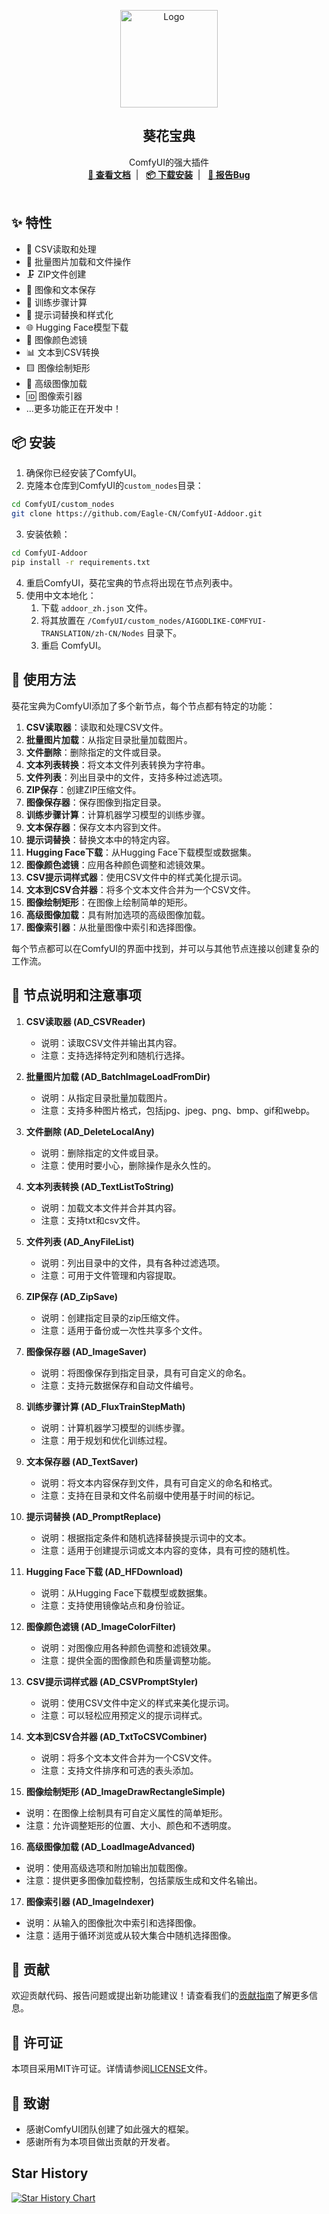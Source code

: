 <p align="center">
  <a href="https://github.com/Eagle-CN/ComfyUI-Addoor" target="blank">
    <img src="https://i.ibb.co/6nJzL9n/1.png" alt="Logo" width="156" height="156">
  </a>
  <h2 align="center" style="font-weight: 600">葵花宝典</h2>

  <p align="center">
    ComfyUI的强大插件
    <br />
    <a href="https://github.com/Eagle-CN/ComfyUI-Addoor" target="blank"><strong>📘 查看文档</strong></a>&nbsp;&nbsp;|&nbsp;&nbsp;
    <a href="#%EF%B8%8F-安装" target="blank"><strong>📦️ 下载安装</strong></a>&nbsp;&nbsp;|&nbsp;&nbsp;
    <a href="https://github.com/Eagle-CN/ComfyUI-Addoor/issues" target="blank"><strong>🐛 报告Bug</strong></a>
    <br />
    <br />
  </p>
</p>

## ✨ 特性

- 🔄 CSV读取和处理
- 📁 批量图片加载和文件操作
- 🗜️ ZIP文件创建
- 💾 图像和文本保存
- 🧮 训练步骤计算
- 🔄 提示词替换和样式化
- 🌐 Hugging Face模型下载
- 🎨 图像颜色滤镜
- 📊 文本到CSV转换
- 🟨 图像绘制矩形
- 🌁 高级图像加载
- 🆔 图像索引器
- ...更多功能正在开发中！

## 📦️ 安装

1. 确保你已经安装了ComfyUI。
2. 克隆本仓库到ComfyUI的`custom_nodes`目录：

```sh
cd ComfyUI/custom_nodes
git clone https://github.com/Eagle-CN/ComfyUI-Addoor.git
```

3. 安装依赖：

```sh
cd ComfyUI-Addoor
pip install -r requirements.txt
```

4. 重启ComfyUI，葵花宝典的节点将出现在节点列表中。
5. 使用中文本地化：
   1. 下载 `addoor_zh.json` 文件。
   2. 将其放置在 `/ComfyUI/custom_nodes/AIGODLIKE-COMFYUI-TRANSLATION/zh-CN/Nodes` 目录下。
   3. 重启 ComfyUI。

## 🚀 使用方法

葵花宝典为ComfyUI添加了多个新节点，每个节点都有特定的功能：

1. **CSV读取器**：读取和处理CSV文件。
2. **批量图片加载**：从指定目录批量加载图片。
3. **文件删除**：删除指定的文件或目录。
4. **文本列表转换**：将文本文件列表转换为字符串。
5. **文件列表**：列出目录中的文件，支持多种过滤选项。
6. **ZIP保存**：创建ZIP压缩文件。
7. **图像保存器**：保存图像到指定目录。
8. **训练步骤计算**：计算机器学习模型的训练步骤。
9. **文本保存器**：保存文本内容到文件。
10. **提示词替换**：替换文本中的特定内容。
11. **Hugging Face下载**：从Hugging Face下载模型或数据集。
12. **图像颜色滤镜**：应用各种颜色调整和滤镜效果。
13. **CSV提示词样式器**：使用CSV文件中的样式美化提示词。
14. **文本到CSV合并器**：将多个文本文件合并为一个CSV文件。
15. **图像绘制矩形**：在图像上绘制简单的矩形。
16. **高级图像加载**：具有附加选项的高级图像加载。
17. **图像索引器**：从批量图像中索引和选择图像。

每个节点都可以在ComfyUI的界面中找到，并可以与其他节点连接以创建复杂的工作流。

## 📘 节点说明和注意事项

1. **CSV读取器 (AD_CSVReader)**
   - 说明：读取CSV文件并输出其内容。
   - 注意：支持选择特定列和随机行选择。

2. **批量图片加载 (AD_BatchImageLoadFromDir)**
   - 说明：从指定目录批量加载图片。
   - 注意：支持多种图片格式，包括jpg、jpeg、png、bmp、gif和webp。

3. **文件删除 (AD_DeleteLocalAny)**
   - 说明：删除指定的文件或目录。
   - 注意：使用时要小心，删除操作是永久性的。

4. **文本列表转换 (AD_TextListToString)**
   - 说明：加载文本文件并合并其内容。
   - 注意：支持txt和csv文件。

5. **文件列表 (AD_AnyFileList)**
   - 说明：列出目录中的文件，具有各种过滤选项。
   - 注意：可用于文件管理和内容提取。

6. **ZIP保存 (AD_ZipSave)**
   - 说明：创建指定目录的zip压缩文件。
   - 注意：适用于备份或一次性共享多个文件。

7. **图像保存器 (AD_ImageSaver)**
   - 说明：将图像保存到指定目录，具有可自定义的命名。
   - 注意：支持元数据保存和自动文件编号。

8. **训练步骤计算 (AD_FluxTrainStepMath)**
   - 说明：计算机器学习模型的训练步骤。
   - 注意：用于规划和优化训练过程。

9. **文本保存器 (AD_TextSaver)**
   - 说明：将文本内容保存到文件，具有可自定义的命名和格式。
   - 注意：支持在目录和文件名前缀中使用基于时间的标记。

10. **提示词替换 (AD_PromptReplace)**
    - 说明：根据指定条件和随机选择替换提示词中的文本。
    - 注意：适用于创建提示词或文本内容的变体，具有可控的随机性。

11. **Hugging Face下载 (AD_HFDownload)**
    - 说明：从Hugging Face下载模型或数据集。
    - 注意：支持使用镜像站点和身份验证。

12. **图像颜色滤镜 (AD_ImageColorFilter)**
    - 说明：对图像应用各种颜色调整和滤镜效果。
    - 注意：提供全面的图像颜色和质量调整功能。

13. **CSV提示词样式器 (AD_CSVPromptStyler)**
    - 说明：使用CSV文件中定义的样式来美化提示词。
    - 注意：可以轻松应用预定义的提示词样式。

14. **文本到CSV合并器 (AD_TxtToCSVCombiner)**
    - 说明：将多个文本文件合并为一个CSV文件。
    - 注意：支持文件排序和可选的表头添加。

15. **图像绘制矩形 (AD_ImageDrawRectangleSimple)**
   - 说明：在图像上绘制具有可自定义属性的简单矩形。
   - 注意：允许调整矩形的位置、大小、颜色和不透明度。

16. **高级图像加载 (AD_LoadImageAdvanced)**
   - 说明：使用高级选项和附加输出加载图像。
   - 注意：提供更多图像加载控制，包括蒙版生成和文件名输出。

17. **图像索引器 (AD_ImageIndexer)**
   - 说明：从输入的图像批次中索引和选择图像。
   - 注意：适用于循环浏览或从较大集合中随机选择图像。


## 🤝 贡献

欢迎贡献代码、报告问题或提出新功能建议！请查看我们的[贡献指南](CONTRIBUTING.md)了解更多信息。

## 📜 许可证

本项目采用MIT许可证。详情请参阅[LICENSE](LICENSE)文件。

## 🙏 致谢

- 感谢ComfyUI团队创建了如此强大的框架。
- 感谢所有为本项目做出贡献的开发者。



## Star History

[![Star History Chart](https://api.star-history.com/svg?repos=Eagle-CN/ComfyUI-Addoor&type=Date)](https://star-history.com/#Eagle-CN/ComfyUI-Addoor&Date)

